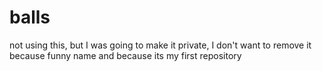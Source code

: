 # balls
not using this, but I was going to make it private, I don't want to remove it because funny name and because its my first repository
